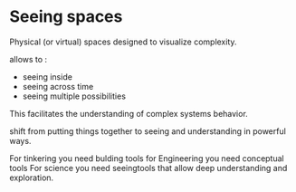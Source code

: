# Seeing spaces

Physical (or virtual) spaces designed to visualize complexity.

allows to :
- seeing inside
- seeing across time
- seeing multiple possibilities

This facilitates the understanding of complex systems behavior. 

shift from putting things together to seeing and understanding in powerful ways.

For tinkering you need bulding tools
for Engineering you need conceptual tools
For science you need seeingtools that allow deep understanding and exploration.
